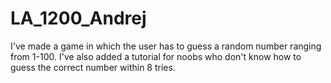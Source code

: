 # LA_1200_Andrej
I've made a game in which the user has to guess a random number ranging from 1-100. I've also added a tutorial for noobs who don't know how to guess the correct number within 8 tries.
